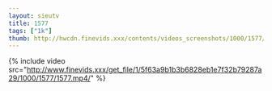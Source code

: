 ```yaml
--- 
layout: sieutv
title: 1577
tags: ["1k"]
thumb: http://hwcdn.finevids.xxx/contents/videos_screenshots/1000/1577/preview.mp4.jpg
---
```

{% include video src="http://www.finevids.xxx/get_file/1/5f63a9b1b3b6828eb1e7f32b79287a29/1000/1577/1577.mp4/" %} 
